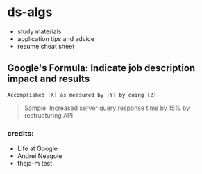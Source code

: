 # ds-algs
- study materials
- application tips and advice
- resume cheat sheet

## Google's Formula: Indicate job description impact and results
`Accomplished [X] as measured by [Y] by doing [Z]`

> Sample: Increased server query response time by 15% by restructuring API


### credits:
- Life at Google
- Andrei Neagoie
- theja-m
test
